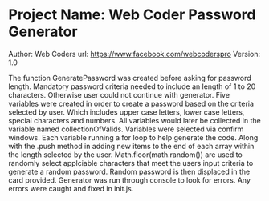 # Project Name: Web Coder Password Generator
Author: Web Coders
url: https://www.facebook.com/webcoderspro
Version: 1.0 

The function GeneratePassword was created before asking for password length. Mandatory password criteria needed to include an length of 1 to 20 characters. Otherwise user could not continue with generator. Five variables were created in order to create a password based on the criteria selected by user. Which includes upper case letters, lower case letters, special characters and numbers. All variables would later be collected in the variable named collectionOfValids. Variables were selected via confirm windows. Each variable running a for loop to help generate the code. Along with the .push method in adding new items to the end of each array within the length selected by the user. Math.floor(math.random()) are used to randomly select applciable characters that meet the users input criteria to generate a random password. Random password is then displaced in the card provided. Generator was run through console to look for errors. Any errors were caught and fixed in init.js.